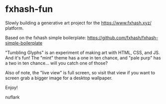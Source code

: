 # fxhash-fun

Slowly building a generative art project for the https://www.fxhash.xyz/ platform. 

Based on the fxhash simple boilerplate: https://github.com/fxhash/fxhash-simple-boilerplate

"Tumbling Glyphs" is an experiment of making art with HTML, CSS, and JS. And it's fun!
The "mint" theme has a one in ten chance, and "pale purp" has a two in ten chance... will you catch one of those? 

Also of note, the "live view" is full screen, so visit that view if you want to screen grab a bigger image for a desktop wallpaper. 

Enjoy!

nuflark
